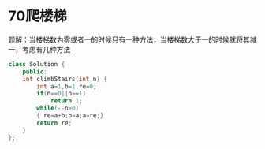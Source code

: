 # 70爬楼梯

题解：当楼梯数为零或者一的时候只有一种方法，当楼梯数大于一的时候就将其减一，考虑有几种方法

```c++
class Solution { 
    public: 
    int climbStairs(int n) {
        int a=1,b=1,re=0;
        if(n==0||n==1)
            return 1; 
        while(--n>0) 
        { re=a+b;b=a;a=re;} 
        return re; 
    } 
};
```

